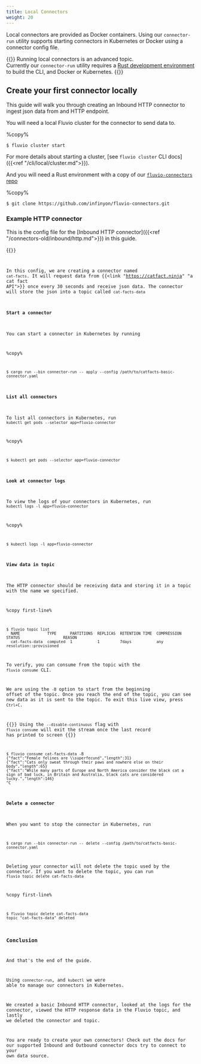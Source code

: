 ```yaml
---
title: Local Connectors
weight: 20
---
```


Local connectors are provided as Docker containers. Using our `connector-run` utility supports starting connectors in Kubernetes or Docker using a connector config file.

{{<caution>}}
Running local connectors is an advanced topic.<br>
Currently our `connector-run` utility requires a [Rust development environment](https://www.rust-lang.org/learn/get-started)
to build the CLI, and Docker or Kubernetes.
{{</caution>}}

## Create your first connector locally

This guide will walk you through creating an Inbound HTTP connector to ingest json data from and HTTP endpoint.

You will need a local Fluvio cluster for the connector to send data to.

%copy%
```shell
$ fluvio cluster start
```

For more details about starting a cluster, [see `fluvio cluster` CLI docs]({{<ref "/cli/local/cluster.md">}}).

And you will need a Rust environment with a copy of our [`fluvio-connectors` repo](https://github.com/infinyon/fluvio-connectors.git)

%copy%
```shell
$ git clone https://github.com/infinyon/fluvio-connectors.git
```

### Example HTTP connector
This is the config file for the [Inbound HTTP connector]({{<ref "/connectors-old/inbound/http.md">}}) in this guide.

{{<code file="embeds/connectors-old/catfacts-basic-connector.yaml" lang="yaml" copy=true >}}

In this config, we are creating a connector named `cat-facts`. It will request data from {{<link "https://catfact.ninja" "a cat fact API">}} once every 30 seconds and receive json data. The connector will store the json into a topic called `cat-facts-data`


#### Start a connector

You can start a connector in Kubernetes by running 

%copy%
```shell
$ cargo run --bin connector-run -- apply --config /path/to/catfacts-basic-connector.yaml
```

#### List all connectors

To list all connectors in Kubernetes, run `kubectl get pods --selector app=fluvio-connector`

%copy%
```shell
$ kubectl get pods --selector app=fluvio-connector
```

#### Look at connector logs

To view the logs of your connectors in Kubernetes, run `kubectl logs -l app=fluvio-connector`

%copy%
```shell
$ kubectl logs -l app=fluvio-connector
```
#### View data in topic

The HTTP connector should be receiving data and storing it in a topic with the name we specified.

%copy first-line%
```shell
$ fluvio topic list
  NAME            TYPE      PARTITIONS  REPLICAS  RETENTION TIME  COMPRESSION  STATUS                   REASON
  cat-facts-data  computed  1           1         7days           any          resolution::provisioned
```

To verify, you can consume from the topic with the `fluvio consume` CLI.

We are using the `-B` option to start from the beginning offset of the topic. Once you reach the end of the topic, you can see new data as it is sent to the topic. To exit this live view, press `Ctrl+C`.

{{<idea>}}
Using the `--disable-continuous` flag with `fluvio consume` will exit the stream once the last record has printed to screen
{{</idea>}}

```shell
$ fluvio consume cat-facts-data -B
{"fact":"Female felines are \\superfecund","length":31}
{"fact":"Cats only sweat through their paws and nowhere else on their body","length":65}
{"fact":"While many parts of Europe and North America consider the black cat a sign of bad luck, in Britain and Australia, black cats are considered lucky.","length":146}
^C
```

#### Delete a connector

When you want to stop the connector in Kubernetes, run

```shell
$ cargo run --bin connector-run -- delete --config /path/to/catfacts-basic-connector.yaml
```

Deleting your connector will not delete the topic used by the connector. If you want to delete the topic, you can run `fluvio topic delete cat-facts-data`

%copy first-line%
```shell
$ fluvio topic delete cat-facts-data
topic "cat-facts-data" deleted
```

### Conclusion

And that's the end of the guide.

Using `connector-run`, and `kubectl` we were able to manage our connectors in Kubernetes.

We created a basic Inbound HTTP connector, looked at the logs for the connector, viewed the HTTP response data in the Fluvio topic, and lastly we deleted the connector and topic.

You are ready to create your own connectors! Check out the docs for our supported Inbound and Outbound connector docs try to connect to your own data source.  


